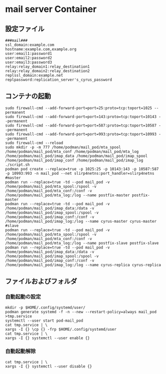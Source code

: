 # mail server Container

## **設定ファイル**

```
###mail###
ssl_domain:example.com
hostname:example.com,example.org
user:email1:password1
user:email2:password2
user:email3:password3
relay:relay_domain1:relay_destination1
relay:relay_domain2:relay_destination2
replssl_domain:example.net
replpassword:replication_server's_cyrus_password
```

## **コンテナの起動**
```shell
sudo firewall-cmd --add-forward-port=port=25:proto=tcp:toport=1025 --permanent
sudo firewall-cmd --add-forward-port=port=143:proto=tcp:toport=10143 --permanent
sudo firewall-cmd --add-forward-port=port=587:proto=tcp:toport=10587 --permanent
sudo firewall-cmd --add-forward-port=port=993:proto=tcp:toport=10993 --permanent
sudo firewall-cmd --reload
sudo mkdir -p -m 777 /home/podman/mail_pod/mta_spool /home/podman/mail_pod/mta_conf /home/podman/mail_pod/mta_log /home/podman/mail_pod/imap_data /home/podman/mail_pod/imap_spool /home/podman/mail_pod/imap_conf /home/podman/mail_pod/imap_log 
./script.sh
podman pod create --replace=true -p 1025:25 -p 10143:143 -p 10587:587 -p 10993:993 -n mail_pod --net slirp4netns:port_handler=slirp4netns
#master
podman run --replace=true -td --pod mail_pod -v /home/podman/mail_pod/mta_spool:/spool -v /home/podman/mail_pod/mta_conf:/conf -v /home/podman/mail_pod/mta_log:/log --name postfix-master postfix-master
podman run --replace=true -td --pod mail_pod -v /home/podman/mail_pod/imap_data:/data -v /home/podman/mail_pod/imap_spool:/spool -v /home/podman/mail_pod/imap_conf:/conf -v /home/podman/mail_pod/imap_log:/log --name cyrus-master cyrus-master
#slave
podman run --replace=true -td --pod mail_pod -v /home/podman/mail_pod/mta_spool:/spool -v /home/podman/mail_pod/mta_conf:/conf -v /home/podman/mail_pod/mta_log:/log --name postfix-slave postfix-slave
podman run --replace=true -td --pod mail_pod -v /home/podman/mail_pod/imap_data:/data -v /home/podman/mail_pod/imap_spool:/spool -v /home/podman/mail_pod/imap_conf:/conf -v /home/podman/mail_pod/imap_log:/log --name cyrus-replica cyrus-replica
```
## **ファイルおよびフォルダ**
<!--
 samba  
> * /home/podman/file_pod/local_conf/smb.conf  
>>  smbd用基本設定ファイル ( default : /etc/samba/smb.conf )
> 
> * /home/podman/file_pod/local_conf/private/  
>> ユーザー管理データベース ( default : /var/lib/samba/private/ )  
>> 手動で新規ユーザーを追加する場合はコンテナ内で以下のコマンドを使用する
>> ```
>> user add USER_NAME
>> pdbedit -a -u USER_NAME -s /conf/smb.conf
>> ```  
>
> * /home/podman/file_pod/local_log/  
>> 各種ログ ( default : /var/log/ )

> vsftp
> * /home/podman/file_pod/global_conf/vsftpd.conf  
>> vsftpd用基本設定ファイル  ( default /etc/vsftpd/vsftpd.conf )  
> 
> * /home/podman/file_pod/global_conf/vsftp_user_conf/USER_NAME  
>> ユーザー個別設定ファイル ( default : /etc/vsftpd/userconf/USER_NAME )  
>> ここに書かれた設定がユーザーごとに適用される  
>> /etc/vsftpd/userconf/USER1 の例
>> ```
>> local_root=/data/user1_dir
>> write_enable=YES
>> ```
> * /home/podman/file_pod/global_conf/vsftpd.chroot_list  
>> 非chrootユーザー設定ファイル ( default : /etc/vsftpd/vsftpd.chroot_list )  
>> ここに書かれたユーザーはchrootの影響を受けない  
>> vsftpd.chroot_list の例
>> ``` 
>> USER1
>> USER2
>> ```
> * /home/podman/file_pod/global_log/  
>> 各種ログ ( default : /var/log/ )
-->

### 自動起動の設定
```
mkdir -p $HOME/.config/systemd/user/
podman generate systemd -f -n --new --restart-policy=always mail_pod >tmp.service
systemctl --user start pod-mail_pod
cat tmp.service | \
xargs -I {} \cp {} -frp $HOME/.config/systemd/user
cat tmp.service | \
xargs -I {} systemctl --user enable {}
```

### 自動起動解除
```
cat tmp.service | \
xargs -I {} systemctl --user disable {}
```

